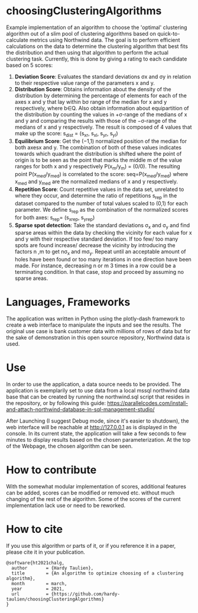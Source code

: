 # choosingClusteringAlgorithms
Example implementation of an algorithm to choose the 'optimal' clustering algorithm out of a slim pool of clustering algorithms based on quick-to-calculate metrics using Northwind data. The goal is to perform efficient calculations on the data to determine the clustering algorithm that best fits the distribution and then using that algorithm to perform the actual clustering task. Currently, this is done by giving a rating to each candidate based on 5 scores:
1. __Deviation Score__: Evaluates the standard deviations σx and σy in relation to their respective value range of the parameters x and y.
2. __Distribution Score__: Obtains information about the density of the distribution by determining the percentage of elements for each of the axes x and y that lay within bσ range of the median for x and y respectively, where b∈Q. Also  obtain information about equipartition of the distribution by counting the values in +σ-range of the medians of x and y and comparing the results with those of the −σ-range of the medians of x and y respectively. The result is composed of 4 values that make up the score: s<sub>dist</sub> = (s<sub>xr</sub>, s<sub>xl</sub>, s<sub>yr</sub>, s<sub>yl</sub>)
3. __Equilibrium Score__: Get the (−1,1) normalized position of the median for both axesx and y. The combination of both of these values indicates towards which quadrant the distribution is shifted where the point of origin is to be seen as the point that marks the middle m of the value ranges for both x and y respectively P(x<sub>m</sub>/y<sub>m</sub>) = (0/0). The resulting point P(x<sub>med</sub>/y<sub>med</sub>) is correlated to the score: seq=P(x<sub>med</sub>/y<sub>med</sub>) where x<sub>med</sub> and y<sub>med</sub> are  the normalized medians of x and y	respectively.
4. __Repetition Score__: Count repetitive values in the data set, unrelated to where they occur, and determine the ratio of repetitions s<sub>rep</sub> in the dataset compared to the number of total values scaled to (0,1) for each parameter. We  define s<sub>rep</sub> as the combination of the normalized scores for both axes: s<sub>rep</sub>= (s<sub>xrep</sub>, s<sub>yrep</sub>)
5. __Sparse spot detection__: Take the standard deviations σ<sub>x</sub> and σ<sub>y</sub> and find sparse areas within the data by checking the vicinity for each value for x and y with their respective standard deviation. If too few/ too many spots are found increase/ decrease the vicinity by introducing the factors n ,m to get nσ<sub>x</sub> and mσ<sub>y</sub>. Repeat until an acceptable amount of holes have been found or too many iterations in one direction have been made. For instance, decreasing n or m 3 times in a row could be a terminating condition. In that case, stop and proceed by assuming no sparse areas.
# Languages, Frameworks
The application was written in Python using the plotly-dash framework to create a web interface to manipulate the inputs and see the results. 
The original use case is bank customer data with millions of rows of data but for the sake of demonstration in this open source repository, Northwind data is used.
# Use
In order to use the application, a data source needs to be provided. The application is exemplarily set to use data from a local mssql northwind data base that can be created by running the northwind.sql script that resides in the repository, or by following this guide: https://parallelcodes.com/install-and-attach-northwind-database-in-sql-management-studio/ 

After Launching (I suggest Debug mode, since it's easier to shutdown), the web interface will be reachable at http://127.0.0.1 as is displayed in the console. In its current state, the application will take a few seconds to few minutes to display results based on the chosen parameterization. At the top of the Webpage, the chosen algorithm can be seen.
# How to contribute
With the somewhat modular implementation of scores, additional features can be added, scores can be modified or removed etc. without much changing of the rest of the algorithm. Some of the scores of the current implementation lack use or need to be reworked. 
# How to cite
If you use this algorithm or parts of it, or if you reference it in a paper, please cite it in your publication.
```
@software{ht2021chalg,
  author       = {Hardy Taulien},
  title        = {An algorithm to optimize choosing of a clustering algorithm},
  month        = march,
  year         = 2021,
  url          = {https://github.com/hardy-taulien/choosingClusteringAlgorithms}
}
```
